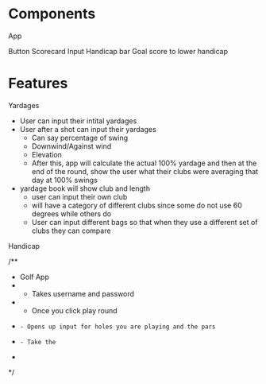 # Components
App

Button
Scorecard
Input
Handicap bar
Goal score to lower handicap

# Features
Yardages
- User can input their intital yardages
- User after a shot can input their yardages 
    - Can say percentage of swing
    - Downwind/Against wind
    - Elevation
    - After this, app will calculate the actual 100% yardage and then at the end of the round,
        show the user what their clubs were averaging that day at 100% swings
- yardage book will show club and length
    - user can input their own club
    - will have a category of different clubs since some do not use 60 degrees while others do
    - User can input different bags so that when they use a different set of clubs they can compare


Handicap


/**
 * Golf App
 * - Takes username and password
 * - Once you click play round
 *     - Opens up input for holes you are playing and the pars 
 *     - Take the 
 * 
 */